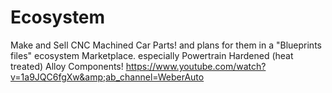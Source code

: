 # Ecosystem
Make and Sell CNC Machined Car Parts! and plans for them in a "Blueprints files" ecosystem Marketplace. especially Powertrain Hardened (heat treated) Alloy Components! https://www.youtube.com/watch?v=1a9JQC6fgXw&amp;ab_channel=WeberAuto
